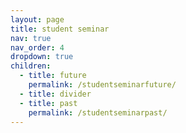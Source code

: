 ```yaml
---
layout: page
title: student seminar
nav: true
nav_order: 4
dropdown: true
children:
  - title: future
    permalink: /studentseminarfuture/
  - title: divider
  - title: past
    permalink: /studentseminarpast/
---
```

